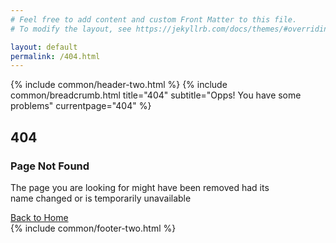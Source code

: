 ```yaml
---
# Feel free to add content and custom Front Matter to this file.
# To modify the layout, see https://jekyllrb.com/docs/themes/#overriding-theme-defaults

layout: default
permalink: /404.html
---
```


{% include common/header-two.html %}
{% include common/breadcrumb.html title="404"  subtitle="Opps! You have some problems" currentpage="404" %}
<div class="error-area pt-110 pb-110">
    <div class="container custom-container-1">
        <div class="row">
            <div class="col-xl-12">
                <div class="error-404-wrapper text-center wow fadeInUp" data-wow-delay=".3s">
                    <h2>404</h2>
                    <h3>Page Not Found</h3>
                    <p>The page you are looking for might have been removed had its <br> name changed or is temporarily unavailable</p>
                    <a href="index.html" class="l-btn cmk-button cmk-rotate-right">Back to Home</a>
                </div>
            </div>
        </div>
    </div>
</div>
{% include common/footer-two.html %}